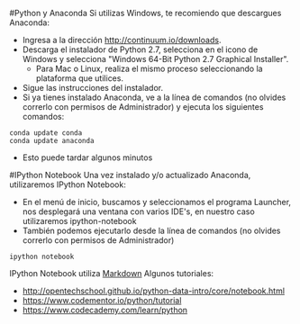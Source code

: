 #Python y Anaconda
Si utilizas Windows, te recomiendo que descargues Anaconda:
* Ingresa a la dirección http://continuum.io/downloads.
* Descarga el instalador de Python 2.7, selecciona en el icono de Windows y selecciona "Windows 64-Bit Python 2.7 Graphical Installer". 
  - Para Mac o Linux, realiza el mismo proceso seleccionando la plataforma que utilices.
* Sigue las instrucciones del instalador.
* Si ya tienes instalado Anaconda, ve a la línea de comandos (no olvides correrlo con permisos de Administrador) y ejecuta los siguientes comandos:
```
conda update conda
conda update anaconda
```
  - Esto puede tardar algunos minutos

#IPython Notebook
Una vez instalado y/o actualizado Anaconda, utilizaremos IPython Notebook:
* En el menú de inicio, buscamos y seleccionamos el programa Launcher, nos desplegará una ventana con varios IDE's, en nuestro caso utilizaremos ipython-notebook
* También podemos ejecutarlo desde la línea de comandos (no olvides correrlo con permisos de Administrador)
```
ipython notebook
```

IPython Notebook utiliza [Markdown](http://daringfireball.net/projects/markdown/syntax)
Algunos tutoriales:
* http://opentechschool.github.io/python-data-intro/core/notebook.html
* https://www.codementor.io/python/tutorial
* https://www.codecademy.com/learn/python
